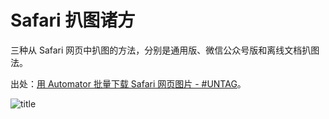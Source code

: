 # Safari 扒图诸方

三种从 Safari 网页中扒图的方法，分别是通用版、微信公众号版和离线文档扒图法。

出处：[用 Automator 批量下载 Safari 网页图片 - #UNTAG](https://utgd.net/article/9180)。

![title](img.png)